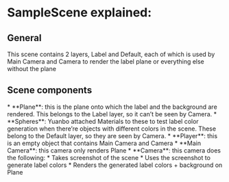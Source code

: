 
# SampleScene explained:
## General ##
This scene contains 2 layers, Label and Default, each of which is used by Main Camera and Camera to render the label plane or everything else without the plane


<h2>Scene components</h2> 
* **Plane**: this is the plane onto which the label and the background are rendered. This belongs to the Label layer, so it can’t be seen by Camera.
* **Spheres**: Yuanbo attached Materials to these to test label color generation when there’re objects with different colors in the scene. These belong to the Default layer, so they are seen by Camera.
* **Player**: this is an empty object that contains Main Camera and Camera
* **Main Camera**: this camera only renders Plane
* **Camera**: this camera does the following:
  * Takes screenshot of the scene
  * Uses the screenshot to generate label colors
  * Renders the generated label colors + background on Plane 
